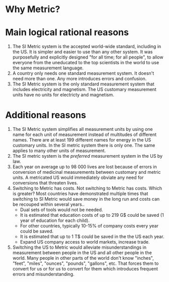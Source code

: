Why Metric?
===========

Main logical rational reasons
=============================

1. The SI Metric system is the accepted world-wide standard, including in the US. It is simpler and easier to use than any other system. It was purposefully and explicitly designed "for all time; for all people", to allow everyone from the uneducated to the top scientists in the world to use the same measurement language.
2. A country only needs one standard measurement system.  It doesn't need more than one.  Any more introduces errors and confusion.
3. The SI Metric system is the only standard measurement system that includes electricity and magnetism.  The US customary measurement units have no units for electricty and magnetism.

Additional reasons
==================

1. The SI Metric system simplifies all measurement units by using one name for each unit of measurement instead of multitudes of different names.  There are at least 199 different names for energy in the US customary units.  In the SI metric system there is only one.  The same applies to many other units of measurement.
2. The SI metric system is the *preferred* measurement system in the US by law.
3. Each year on average up to 98 000 lives are lost because of errors in conversion of medicinal measurements between customary and metric units.  A metricated US would immediately obviate any need for conversions that threaten lives.
4. Switching to Metric has costs.  Not switching to Metric has costs.  Which is greater?  Most countries have demonstrated multiple times that switching to SI Metric would save money in the long run and costs can be recouped within several years..
   - Dual sets of tools would not be needed.
   - It is estimated that education costs of up to 219 G$ could be saved (1 year of education for each child).
   - For other countries, typically 10-15% of company costs every year could be saved.
   - It is estimated that up to 1 T$ could be saved in the the US each year.
   - Expand US company access to world markets, increase trade.
5. Switching the US to Metric would alleviate misunderstandings in measurement between people in the US and all other people in the world.  Many people in other parts of the world don't know "inches", "feet", "miles", "ounces", "pounds", "gallons", etc.  That forces them to convert for us or for us to convert for them which introduces frequent errors and misunderstanding.
